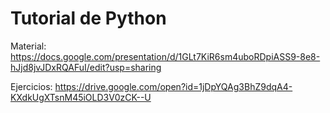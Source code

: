 # Tutorial de Python

Material: https://docs.google.com/presentation/d/1GLt7KiR6sm4uboRDpiASS9-8e8-hJjd8jvJDxRQAFuI/edit?usp=sharing 

Ejercicios: https://drive.google.com/open?id=1jDpYQAg3BhZ9dqA4-KXdkUgXTsnM45iOLD3V0zCK--U



